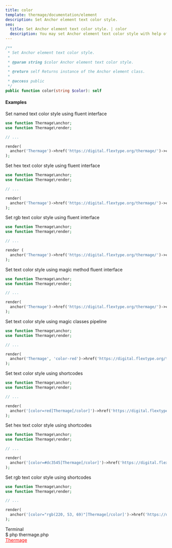 ```yaml
---
title: color
template: thermage/documentation/element
description: Set Anchor element text color style.
seo:
  title: Set Anchor element text color style. | color
  description: You may set Anchor element text color style with help of method color
---
```


```php
/**
 * Set Anchor element text color style.
 *
 * @param string $color Anchor element text color style.
 *
 * @return self Returns instance of the Anchor element class.
 *
 * @access public
 */
public function color(string $color): self
```

#### Examples


Set named text color style using fluent interface
```php
use function Thermage\anchor;
use function Thermage\render;

// ...

render(
  anchor('Thermage')->href('https://digital.flextype.org/thermage/')->color('red')
);
```

Set hex text color style using fluent interface
```php
use function Thermage\anchor;
use function Thermage\render;

// ...

render(
  anchor('Thermage')->href('https://digital.flextype.org/thermage/')->color('#dc3545')
);
```

Set rgb text color style using fluent interface
```php
use function Thermage\anchor;
use function Thermage\render;

// ...

render (
  anchor('Thermage')->href('https://digital.flextype.org/thermage/')->color('rgb(220, 53, 69)')
);
```

Set text color style using magic method fluent interface
```php
use function Thermage\anchor;
use function Thermage\render;

// ...

render(
  anchor('Thermage')->href('https://digital.flextype.org/thermage/')->colorRed()
);
```

Set text color style using magic classes pipeline
```php
use function Thermage\anchor;
use function Thermage\render;

// ...

render( 
  anchor('Thermage', 'color-red')->href('https://digital.flextype.org/thermage/')
);
```

Set text color style using shortcodes
```php
use function Thermage\anchor;
use function Thermage\render;

// ...

render(
  anchor('[color=red]Thermage[/color]')->href('https://digital.flextype.org/thermage/')
);
```

Set hex text color style using shortcodes
```php
use function Thermage\anchor;
use function Thermage\render;

// ...

render(
  anchor('[color=#dc3545]Thermage[/color]')->href('https://digital.flextype.org/thermage/')
);
```

Set rgb text color style using shortcodes
```php
use function Thermage\anchor;
use function Thermage\render;

// ...

render(
  anchor('[color="rgb(220, 53, 69)"]Thermage[/color]')->href('https://digital.flextype.org/thermage/')
);
```

<div class="terminal">
  <div class="terminal-header">Terminal</div>
  <div class="terminal-body">
    <div class="terminal-command">$ php thermage.php</div>
    <div class="el-a"><a href="https://digital.flextype.org/thermage/" style="color:red;">Thermage</a></div>
  </div>
</div>